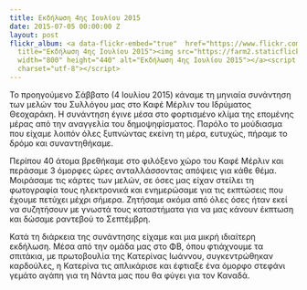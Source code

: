 ```yaml
---
title: Εκδήλωση 4ης Ιουλίου 2015
date: 2015-07-05 00:00:00 Z
layout: post
flickr_album: <a data-flickr-embed="true"  href="https://www.flickr.com/photos/134649511@N07/albums/72157664342803505"
  title="Εκδήλωση 4ης Ιουλίου 2015"><img src="https://farm2.staticflickr.com/1456/24805027546_fee514c659_c.jpg"
  width="800" height="440" alt="Εκδήλωση 4ης Ιουλίου 2015"></a><script async src="//embedr.flickr.com/assets/client-code.js"
  charset="utf-8"></script>
---
```


<p>
  Το προηγούμενο Σάββατο (4 Ιουλίου 2015) κάναμε τη μηνιαία συνάντηση των μελών του Συλλόγου μας στο Καφέ Μέρλιν του Ιδρύματος Θεοχαράκη. Η συνάντηση έγινε μέσα στο φορτισμένο κλίμα της επομένης μέρας από την αναγγελία του δημοψηφίσματος. Παρόλο το μούδιασμα που είχαμε λοιπόν όλες ξυπνώντας εκείνη τη μέρα, ευτυχώς, πήραμε το δρόμο και συναντηθήκαμε.
</p>

<p>
  Περίπου 40 άτομα βρεθήκαμε στο φιλόξενο χώρο του Καφέ Μέρλιν και περάσαμε 3 όμορφες ώρες ανταλλάσσοντας απόψεις για κάθε θέμα. Μοιράσαμε τις κάρτες των μελών, σε όσες μας είχαν στείλει τη φωτογραφία τους ηλεκτρονικά και ενημερώσαμε για τις εκπτώσεις που έχουμε πετύχει μέχρι σήμερα. Ζητήσαμε ακόμα από όλες όσες ήταν εκεί να συζητήσουν με γνωστά τους καταστήματα για να μας κάνουν έκπτωση και δώσαμε ραντεβού το Σεπτέμβρη.
</p>

<p>
  Κατά τη διάρκεια της συνάντησης είχαμε και μια μικρή ιδιαίτερη εκδήλωση. Μέσα από την ομάδα μας στο ΦΒ, όπου φτιάχνουμε τα σπιτάκια, με πρωτοβουλία της Κατερίνας Ιωάννου, συγκεντρώθηκαν καρδούλες, η Κατερίνα τις απλικάρισε και έφτιαξε ένα όμορφο στεφάνι γεμάτο αγάπη για τη Νάντα μας που θα φύγει για τον Καναδά.
</p>
